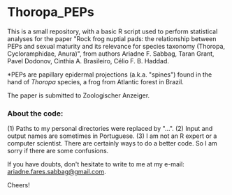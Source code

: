 # Thoropa_PEPs

This is a small repository, with a basic R script used to perform statistical analyses for the paper "Rock frog nuptial pads: the relationship between PEPs  and sexual maturity and its relevance for species taxonomy (Thoropa, Cycloramphidae, Anura)", from authors Ariadne F. Sabbag, Taran Grant, Pavel Dodonov, Cinthia A. Brasileiro, Célio F. B. Haddad.

*PEPs are papillary epidermal projections (a.k.a. "spines") found in the hand of <i>Thoropa</i> species, a frog from Atlantic forest in Brazil.

The paper is submitted to Zoologischer Anzeiger.

### About the code:
(1) Paths to my personal directories were replaced by "...".
(2) Input and output names are sometimes in Portuguese.
(3) I am not an R expert or a computer scientist. There are certainly ways to do a better code. So I am sorry if there are some confusions.

If you have doubts, don't hesitate to write to me at my e-mail: ariadne.fares.sabbag@gmail.com.

Cheers!

